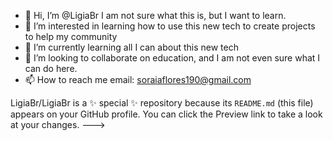- 👋 Hi, I’m @LigiaBr I am not sure what this is, but I want to learn.
- 👀 I’m interested in learning how to use this new tech to create projects to help my community
- 🌱 I’m currently learning all I can about this new tech
- 💞️ I’m looking to collaborate on education, and I am not even sure what I can do here.
- 📫 How to reach me email: soraiaflores190@gmail.com


LigiaBr/LigiaBr is a ✨ special ✨ repository because its `README.md` (this file) appears on your GitHub profile.
You can click the Preview link to take a look at your changes.
--->
